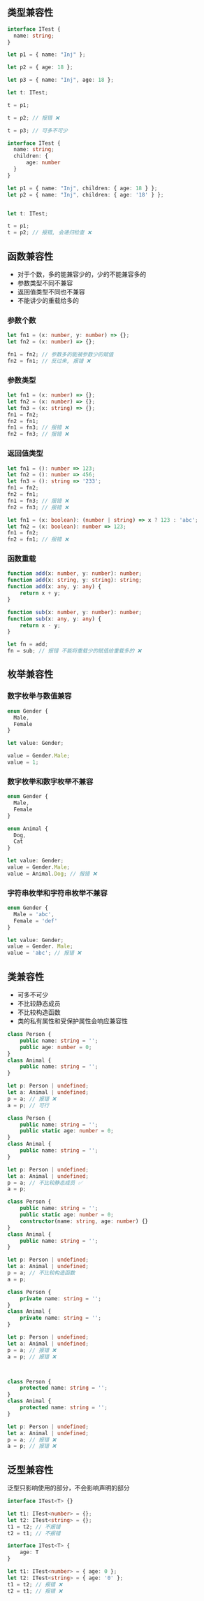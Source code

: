 ## 类型兼容性
```typescript
interface ITest {
  name: string;
}

let p1 = { name: "Inj" };

let p2 = { age: 18 };

let p3 = { name: "Inj", age: 18 };

let t: ITest;

t = p1;

t = p2; // 报错 ❌

t = p3; // 可多不可少
```
```typescript
interface ITest {
  name: string;
  children: {
      age: number
  }
}

let p1 = { name: "Inj", children: { age: 18 } };
let p2 = { name: "Inj", children: { age: '18' } };


let t: ITest;

t = p1;
t = p2; // 报错, 会递归检查 ❌
```
## 函数兼容性

- 对于个数，多的能兼容少的，少的不能兼容多的
- 参数类型不同不兼容
- 返回值类型不同也不兼容
- 不能讲少的重载给多的
### 参数个数
```typescript
let fn1 = (x: number, y: number) => {};
let fn2 = (x: number) => {};

fn1 = fn2; // 参数多的能被参数少的赋值
fn2 = fn1; // 反过来, 报错 ❌
```
### 参数类型
```typescript
let fn1 = (x: number) => {};
let fn2 = (x: number) => {};
let fn3 = (x: string) => {};
fn1 = fn2;
fn2 = fn1;
fn1 = fn3; // 报错 ❌
fn2 = fn3; // 报错 ❌
```
### 返回值类型
```typescript
let fn1 = (): number => 123;
let fn2 = (): number => 456;
let fn3 = (): string => '233';
fn1 = fn2;
fn2 = fn1;
fn1 = fn3; // 报错 ❌
fn2 = fn3; // 报错 ❌
```
```typescript
let fn1 = (x: boolean): (number | string) => x ? 123 : 'abc';
let fn2 = (x: boolean): number => 123;
fn1 = fn2;
fn2 = fn1; // 报错 ❌
```
### 函数重载
```typescript
function add(x: number, y: number): number;
function add(x: string, y: string): string;
function add(x: any, y: any) {
    return x + y;
}

function sub(x: number, y: number): number;
function sub(x: any, y: any) {
    return x - y;
}

let fn = add;
fn = sub; // 报错 不能将重载少的赋值给重载多的 ❌
```
## 枚举兼容性
### 数字枚举与数值兼容
```typescript
enum Gender {
  Male,
  Female
}

let value: Gender;

value = Gender.Male;
value = 1;
```
### 数字枚举和数字枚举不兼容
```typescript
enum Gender {
  Male,
  Female
}

enum Animal {
  Dog,
  Cat
}

let value: Gender;
value = Gender.Male;
value = Animal.Dog; // 报错 ❌
```
### 字符串枚举和字符串枚举不兼容
```typescript
enum Gender {
  Male = 'abc',
  Female = 'def'
}

let value: Gender;
value = Gender. Male;
value = 'abc'; // 报错 ❌
```
## 类兼容性

- 可多不可少
- 不比较静态成员
- 不比较构造函数
- 类的私有属性和受保护属性会响应兼容性
```typescript
class Person {
    public name: string = '';
    public age: number = 0;
}
class Animal {
    public name: string = '';
}

let p: Person | undefined;
let a: Animal | undefined;
p = a; // 报错 ❌
a = p; // 可行
```
```typescript
class Person {
    public name: string = '';
    public static age: number = 0;
}
class Animal {
    public name: string = '';
}

let p: Person | undefined;
let a: Animal | undefined;
p = a; // 不比较静态成员 ✅
a = p;
```
```typescript
class Person {
    public name: string = '';
    public static age: number = 0;
    constructor(name: string, age: number) {}
}
class Animal {
    public name: string = '';
}

let p: Person | undefined;
let a: Animal | undefined;
p = a; // 不比较构造函数
a = p;
```
```typescript
class Person {
    private name: string = '';
}
class Animal {
    private name: string = '';
}

let p: Person | undefined;
let a: Animal | undefined;
p = a; // 报错 ❌
a = p; // 报错 ❌



class Person {
    protected name: string = '';
}
class Animal {
    protected name: string = '';
}

let p: Person | undefined;
let a: Animal | undefined;
p = a; // 报错 ❌
a = p; // 报错 ❌
```
## 泛型兼容性
泛型只影响使用的部分，不会影响声明的部分
```typescript
interface ITest<T> {}

let t1: ITest<number> = {};
let t2: ITest<string> = {};
t1 = t2; // 不报错
t2 = t1; // 不报错
```
```typescript
interface ITest<T> {
    age: T
}

let t1: ITest<number> = { age: 0 };
let t2: ITest<string> = { age: '0' };
t1 = t2; // 报错 ❌
t2 = t1; // 报错 ❌
```


